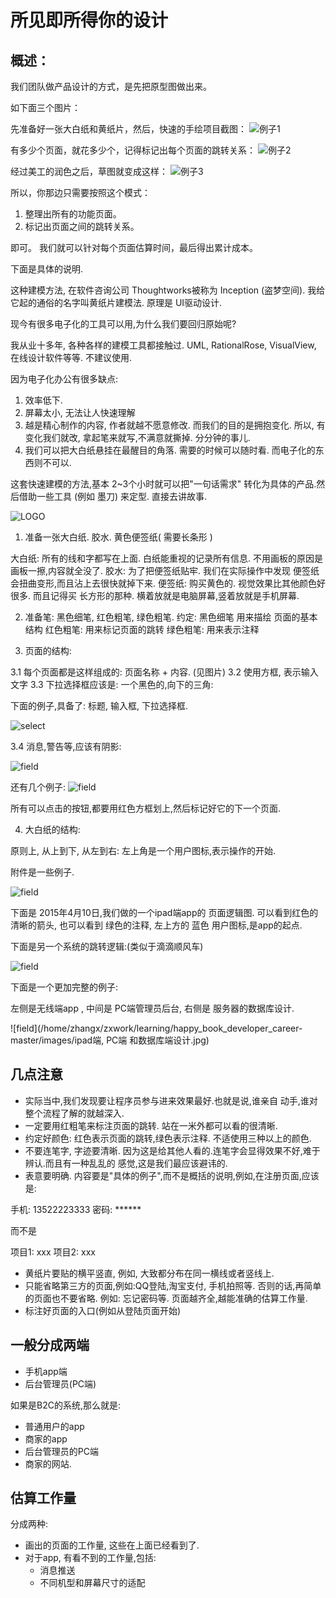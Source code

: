 # 所见即所得你的设计

## 概述：

我们团队做产品设计的方式，是先把原型图做出来。

如下面三个图片：

先准备好一张大白纸和黄纸片，然后，快速的手绘项目截图：
![例子1](/home/zhangx/zxwork/learning/happy_book_developer_career-master/images/inception1.jpeg)

有多少个页面，就花多少个，记得标记出每个页面的跳转关系：
![例子2](/home/zhangx/zxwork/learning/happy_book_developer_career-master/images/inception2.jpeg)



经过美工的润色之后，草图就变成这样：
![例子3](/home/zhangx/zxwork/learning/happy_book_developer_career-master/images/inception3.jpeg)


所以，你那边只需要按照这个模式：

1. 整理出所有的功能页面。
2. 标记出页面之间的跳转关系。

即可。 我们就可以针对每个页面估算时间，最后得出累计成本。

下面是具体的说明.

这种建模方法, 在软件咨询公司 Thoughtworks被称为 Inception (盗梦空间).
我给它起的通俗的名字叫黄纸片建模法. 原理是 UI驱动设计.

现今有很多电子化的工具可以用,为什么我们要回归原始呢?

我从业十多年, 各种各样的建模工具都接触过. UML, RationalRose, VisualView, 在线设计软件等等. 不建议使用.

因为电子化办公有很多缺点:

1. 效率低下.
2. 屏幕太小, 无法让人快速理解
3. 越是精心制作的内容, 作者就越不愿意修改. 而我们的目的是拥抱变化. 所以, 有变化我们就改,
拿起笔来就写,不满意就撕掉. 分分钟的事儿.
4. 我们可以把大白纸悬挂在最醒目的角落. 需要的时候可以随时看. 而电子化的东西则不可以.

这套快速建模的方法,基本 2~3个小时就可以把"一句话需求" 转化为具体的产品.然后借助一些工具
(例如  墨刀)  来定型. 直接去讲故事.



![LOGO](/home/zhangx/zxwork/learning/happy_book_developer_career-master/images/inception_prepare.jpg)
1. 准备一张大白纸.   胶水. 黄色便签纸( 需要长条形 )

大白纸: 所有的线和字都写在上面. 白纸能重视的记录所有信息. 不用画板的原因是画板一擦,内容就全没了.
胶水: 为了把便签纸贴牢. 我们在实际操作中发现 便签纸会扭曲变形,而且沾上去很快就掉下来.
便签纸: 购买黄色的. 视觉效果比其他颜色好很多. 而且记得买 长方形的那种. 横着放就是电脑屏幕,竖着放就是手机屏幕.


2. 准备笔:  黑色细笔, 红色粗笔, 绿色粗笔.
约定:
黑色细笔 用来描绘 页面的基本结构
红色粗笔: 用来标记页面的跳转
绿色粗笔: 用来表示注释



3. 页面的结构:

3.1 每个页面都是这样组成的:     页面名称 + 内容. (见图片)
3.2 使用方框, 表示输入文字
3.3 下拉选择框应该是:  一个黑色的,向下的三角:

下面的例子,具备了: 标题, 输入框, 下拉选择框.


![select](/home/zhangx/zxwork/learning/happy_book_developer_career-master/images/inception_select.jpg)

3.4 消息,警告等,应该有阴影:

![field](/home/zhangx/zxwork/learning/happy_book_developer_career-master/images/inception_fields.jpg)

还有几个例子:
![field](/home/zhangx/zxwork/learning/happy_book_developer_career-master/images/实际的几个例子页面.jpg)


所有可以点击的按钮,都要用红色方框划上,然后标记好它的下一个页面.

4. 大白纸的结构:

原则上, 从上到下, 从左到右:   左上角是一个用户图标,表示操作的开始.

附件是一些例子.


![field](/home/zhangx/zxwork/learning/happy_book_developer_career-master/images/一个完整的系统有复杂的跳转逻辑.jpg)



下面是 2015年4月10日,我们做的一个ipad端app的 页面逻辑图. 可以看到红色的清晰的箭头, 也可以看到
绿色的注释,  左上方的 蓝色 用户图标,是app的起点.



下面是另一个系统的跳转逻辑:(类似于滴滴顺风车)

![field](/home/zhangx/zxwork/learning/happy_book_developer_career-master/images/另一个系统的核心页面跳转逻辑.jpg)


下面是一个更加完整的例子:

左侧是无线端app  , 中间是 PC端管理员后台,  右侧是 服务器的数据库设计.

![field](/home/zhangx/zxwork/learning/happy_book_developer_career-master/images/ipad端, PC端 和数据库端设计.jpg)

## 几点注意

- 实际当中,我们发现要让程序员参与进来效果最好.也就是说,谁亲自
动手,谁对整个流程了解的就越深入.
- 一定要用红粗笔来标注页面的跳转. 站在一米外都可以看的很清晰.
- 约定好颜色: 红色表示页面的跳转,绿色表示注释. 不适使用三种以上的颜色.
- 不要连笔字, 字迹要清晰. 因为这是给其他人看的.连笔字会显得效果不好,难于辨认.而且有一种乱乱的
感觉,这是我们最应该避讳的.
- 表意要明确. 内容要是"具体的例子",而不是概括的说明,例如,在注册页面,应该是:

手机: 13522223333
密码: ******

而不是

项目1: xxx
项目2: xxx

- 黄纸片要贴的横平竖直, 例如, 大致都分布在同一横线或者竖线上.
- 只能省略第三方的页面,例如:QQ登陆,淘宝支付, 手机拍照等. 否则的话,再简单的页面也不要省略.
例如: 忘记密码等. 页面越齐全,越能准确的估算工作量.
- 标注好页面的入口(例如从登陆页面开始)

## 一般分成两端

- 手机app端
- 后台管理员(PC端)

如果是B2C的系统,那么就是:

- 普通用户的app
- 商家的app
- 后台管理员的PC端
- 商家的网站.

## 估算工作量

分成两种:

- 画出的页面的工作量, 这些在上面已经看到了.
- 对于app, 有看不到的工作量,包括:
  - 消息推送
  - 不同机型和屏幕尺寸的适配
